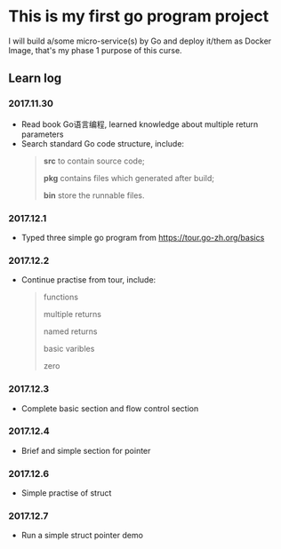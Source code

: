 # This is my first go program project

I will build a/some micro-service(s) by Go and deploy it/them as Docker Image, that's my phase 1 purpose of this curse.
## Learn log

### 2017.11.30
- Read book Go语言编程, learned knowledge about multiple return parameters
- Search standard Go code structure, include:
  > **src** to contain source code; 
  >
  > **pkg** contains files which generated after build; 
  >
  > **bin** store the runnable files.

### 2017.12.1
- Typed three simple go program from https://tour.go-zh.org/basics

### 2017.12.2
- Continue practise from tour, include:

    > functions
    >
    > multiple returns
    >
    > named returns
    >
    > basic varibles
    >
    > zero
    
### 2017.12.3
- Complete basic section and flow control section
    
### 2017.12.4
- Brief and simple section for pointer

### 2017.12.6
- Simple practise of struct

### 2017.12.7
- Run a simple struct pointer demo